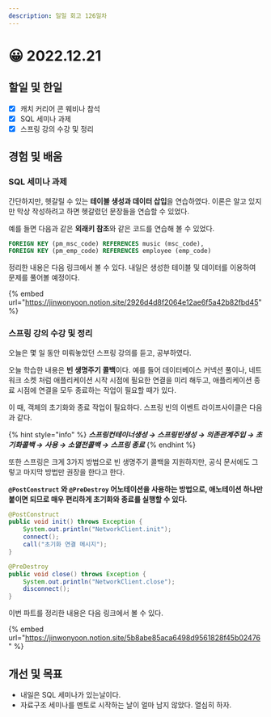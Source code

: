 ```yaml
---
description: 일일 회고 126일차
---
```


# 😀 2022.12.21

## 할일 및 한일&#x20;

* [x] 캐치 커리어 콘 웨비나 참석&#x20;
* [x] SQL 세미나 과제&#x20;
* [x] 스프링 강의 수강 및 정리&#x20;

## 경험 및 배움&#x20;

### SQL 세미나 과제&#x20;

간단하지만, 헷갈릴 수 있는 **테이블 생성과 데이터 삽입**을 연습하였다. 이론은 알고 있지만 막상 작성하려고 하면 헷갈렸던 문장들을 연습할 수 있었다.

예를 들면 다음과 같은 **외래키 참조**와 같은 코드를 연습해 볼 수 있었다.

```sql
FOREIGN KEY (pm_msc_code) REFERENCES music (msc_code),
FOREIGN KEY (pm_emp_code) REFERENCES employee (emp_code)
```

정리한 내용은 다음 링크에서 볼 수 있다. 내일은 생성한 테이블 및 데이터를 이용하여 문제를 풀어볼 예정이다.

{% embed url="https://jinwonyoon.notion.site/2926d4d8f2064e12ae6f5a42b82fbd45" %}

### 스프링 강의 수강 및 정리&#x20;

오늘은 몇 일 동안 미뤄놓았던 스프링 강의를 듣고, 공부하였다.

오늘 학습한 내용은 **빈 생명주기 콜백**이다. 예를 들어 데이터베이스 커넥션 풀이나, 네트워크 소켓 처럼 애플리케이션 시작 시점에 필요한 연결을 미리 해두고, 애플리케이션 종료 시점에 연결을 모두 종료하는 작업이 필요할 때가 있다.

이 때, 객체의 초기화와 종료 작업이 필요하다. 스프링 빈의 이벤트 라이프사이클은 다음과 같다.

{% hint style="info" %}
_**스프링컨테이너생성 → 스프링빈생성 → 의존관계주입 → 초기화콜백 → 사용 → 소멸전콜백 → 스프링 종료**_
{% endhint %}

또한 스프링은 크게 3가지 방법으로 빈 생명주기 콜백을 지원하지만, 공식 문서에도 그렇고 마지막 방법만 권장을 한다고 한다.

**`@PostConstruct` 와 `@PreDestroy` 어노테이션을 사용하는 방법으로, 애노테이션 하나만 붙이면 되므로 매우 편리하게 초기화와 종료를 실행할 수 있다.**

```java
@PostConstruct
public void init() throws Exception {
    System.out.println("NetworkClient.init");
    connect();
    call("초기화 연결 메시지");
}

@PreDestroy
public void close() throws Exception {
    System.out.println("NetworkClient.close");
    disconnect();
}
```

이번 파트를 정리한 내용은 다음 링크에서 볼 수 있다.

{% embed url="https://jinwonyoon.notion.site/5b8abe85aca6498d9561828f45b02476" %}

## 개선 및 목표&#x20;

* 내일은 SQL 세미나가 있는날이다.&#x20;
* 자료구조 세미나를 멘토로 시작하는 날이 얼마 남지 않았다. 열심히 하자.&#x20;
